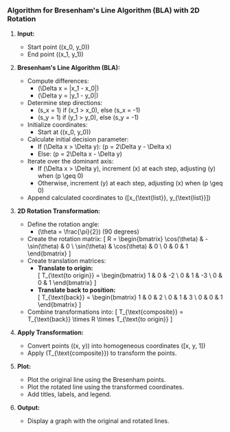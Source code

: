 ### Algorithm for Bresenham's Line Algorithm (BLA) with 2D Rotation

1. **Input:**
   - Start point \((x_0, y_0)\)
   - End point \((x_1, y_1)\)

2. **Bresenham's Line Algorithm (BLA):**
   - Compute differences:
     - \(\Delta x = |x_1 - x_0|\)
     - \(\Delta y = |y_1 - y_0|\)
   - Determine step directions:
     - \(s_x = 1\) if \(x_1 > x_0\), else \(s_x = -1\)
     - \(s_y = 1\) if \(y_1 > y_0\), else \(s_y = -1\)
   - Initialize coordinates:
     - Start at \((x_0, y_0)\)
   - Calculate initial decision parameter:
     - If \(\Delta x > \Delta y\): \(p = 2\Delta y - \Delta x\)
     - Else: \(p = 2\Delta x - \Delta y\)
   - Iterate over the dominant axis:
     - If \(\Delta x > \Delta y\), increment \(x\) at each step, adjusting \(y\) when \(p \geq 0\)
     - Otherwise, increment \(y\) at each step, adjusting \(x\) when \(p \geq 0\)
   - Append calculated coordinates to \([x_{\text{list}}, y_{\text{list}}]\)

3. **2D Rotation Transformation:**
   - Define the rotation angle:
     - \(\theta = \frac{\pi}{2}\) (90 degrees)
   - Create the rotation matrix:
     \[
     R = \begin{bmatrix} 
     \cos(\theta) & -\sin(\theta) & 0 \\ 
     \sin(\theta) & \cos(\theta) & 0 \\ 
     0 & 0 & 1 
     \end{bmatrix}
     \]
   - Create translation matrices:
     - **Translate to origin:**  
       \[
       T_{\text{to origin}} = \begin{bmatrix} 
       1 & 0 & -2 \\ 
       0 & 1 & -3 \\ 
       0 & 0 & 1 
       \end{bmatrix}
       \]
     - **Translate back to position:**  
       \[
       T_{\text{back}} = \begin{bmatrix} 
       1 & 0 & 2 \\ 
       0 & 1 & 3 \\ 
       0 & 0 & 1 
       \end{bmatrix}
       \]
   - Combine transformations into:
     \[
     T_{\text{composite}} = T_{\text{back}} \times R \times T_{\text{to origin}}
     \]

4. **Apply Transformation:**
   - Convert points \((x, y)\) into homogeneous coordinates \([x, y, 1]\)
   - Apply \(T_{\text{composite}}\) to transform the points.

5. **Plot:**
   - Plot the original line using the Bresenham points.
   - Plot the rotated line using the transformed coordinates.
   - Add titles, labels, and legend.

6. **Output:**
   - Display a graph with the original and rotated lines.

